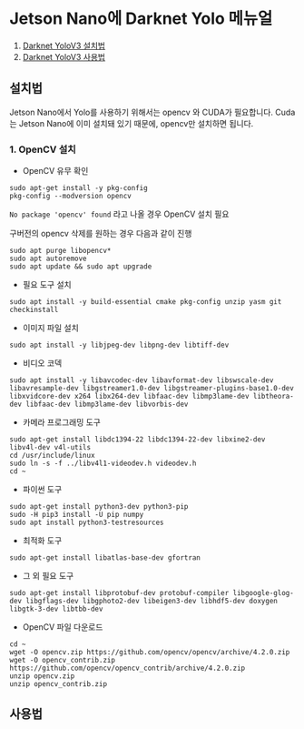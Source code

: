 # Jetson Nano에 Darknet Yolo 메뉴얼



1.  [Darknet YoloV3 설치법](#설치법)
2.  [Darknet YoloV3 사용법](#사용법)


## 설치법

Jetson Nano에서 Yolo를 사용하기 위해서는 opencv 와 CUDA가 필요합니다.
Cuda는 Jetson Nano에 이미 설치돼 있기 때문에, opencv만 설치하면 됩니다.

### 1. OpenCV 설치
* OpenCV 유무 확인
```
sudo apt-get install -y pkg-config
pkg-config --modversion opencv
```
`No package 'opencv' found` 라고 나올 경우 OpenCV 설치 필요

구버전의 opencv 삭제를 원하는 경우 다음과 같이 진행
```
sudo apt purge libopencv*
sudo apt autoremove
sudo apt update && sudo apt upgrade
```

* 필요 도구 설치
```
sudo apt install -y build-essential cmake pkg-config unzip yasm git checkinstall
```

* 이미지 파일 설치
```
sudo apt install -y libjpeg-dev libpng-dev libtiff-dev
```

* 비디오 코덱 
```
sudo apt install -y libavcodec-dev libavformat-dev libswscale-dev libavresample-dev libgstreamer1.0-dev libgstreamer-plugins-base1.0-dev libxvidcore-dev x264 libx264-dev libfaac-dev libmp3lame-dev libtheora-dev libfaac-dev libmp3lame-dev libvorbis-dev
```
* 카메라 프로그래밍 도구 
```
sudo apt-get install libdc1394-22 libdc1394-22-dev libxine2-dev libv4l-dev v4l-utils
cd /usr/include/linux
sudo ln -s -f ../libv4l1-videodev.h videodev.h
cd ~
```

* 파이썬 도구
```
sudo apt-get install python3-dev python3-pip
sudo -H pip3 install -U pip numpy
sudo apt install python3-testresources
```

* 최적화 도구
```
sudo apt-get install libatlas-base-dev gfortran
```

* 그 외 필요 도구
```
sudo apt-get install libprotobuf-dev protobuf-compiler libgoogle-glog-dev libgflags-dev libgphoto2-dev libeigen3-dev libhdf5-dev doxygen libgtk-3-dev libtbb-dev 
```

* OpenCV 파일 다운로드
```
cd ~
wget -O opencv.zip https://github.com/opencv/opencv/archive/4.2.0.zip
wget -O opencv_contrib.zip https://github.com/opencv/opencv_contrib/archive/4.2.0.zip
unzip opencv.zip
unzip opencv_contrib.zip
```


## 사용법
